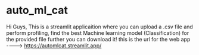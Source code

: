 # auto_ml_cat
Hi Guys, This is a streamlit applicaition where you can upload a .csv file and perform profiling, find the best Machine learning model (Classification) for the provided file further you can download it!
this is the url for the web app ----> https://automlcat.streamlit.app/
